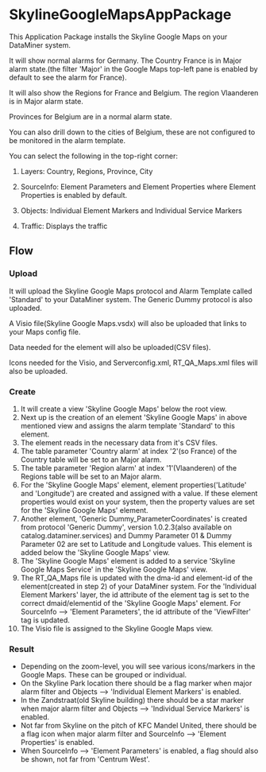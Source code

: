 # SkylineGoogleMapsAppPackage
This Application Package installs the Skyline Google Maps on your DataMiner system.

It will show normal alarms for Germany. The Country France is in Major alarm state.(the filter 'Major' in the Google Maps top-left pane is enabled by default to see the alarm for France).

It will also show the Regions for France and Belgium. The region Vlaanderen is in Major alarm state.

Provinces for Belgium are in a normal alarm state.

You can also drill down to the cities of Belgium, these are not configured to be monitored in the alarm template.

You can select the following in the top-right corner:

1. Layers: Country, Regions, Province, City

1. SourceInfo: Element Parameters and Element Properties where Element Properties is enabled by default.

1. Objects: Individual Element Markers and Individual Service Markers

1. Traffic: Displays the traffic

## Flow

### Upload

It will upload the Skyline Google Maps protocol and Alarm Template called 'Standard' to your DataMiner system. The Generic Dummy protocol is also uploaded.

A Visio file(Skyline Google Maps.vsdx) will also be uploaded that links to your Maps config file.

Data needed for the element will also be uploaded(CSV files).

Icons needed for the Visio, and Serverconfig.xml, RT_QA_Maps.xml files will also be uploaded.

### Create

1. It will create a view 'Skyline Google Maps' below the root view.
1. Next up is the creation of an element 'Skyline Google Maps' in above mentioned view and assigns the alarm template 'Standard' to this element.
1. The element reads in the necessary data from it's CSV files.
1. The table parameter 'Country alarm' at index '2'(so France) of the Country table will be set to an Major alarm.
1. The table parameter 'Region alarm' at index '1'(Vlaanderen) of the Regions table will be set to an Major alarm.
1. For the 'Skyline Google Maps' element, element properties('Latitude' and 'Longitude') are created and assigned with a value. If these element properties would exist on your system, then the property values are set for the 'Skyline Google Maps' element.
1. Another element, 'Generic Dummy_ParameterCoordinates' is created from protocol 'Generic Dummy', version 1.0.2.3(also available on catalog.dataminer.services) and Dummy Parameter 01 & Dummy Parameter 02 are set to Latitude and Longitude values. This element is added below the 'Skyline Google Maps' view.
1. The 'Skyline Google Maps' element is added to a service 'Skyline Google Maps Service' in the 'Skyline Google Maps' view.
1. The RT_QA_Maps file is updated with the dma-id and element-id of the element(created in step 2) of your DataMiner system. For the 'Individual Element Markers' layer, the id attribute of the element tag is set to the correct dmaid/elementid of the 'Skyline Google Maps' element. For SourceInfo --> 'Element Parameters', the id attribute of the 'ViewFilter' tag is updated.
1. The Visio file is assigned to the Skyline Google Maps view.

### Result

- Depending on the zoom-level, you will see various icons/markers in the Google Maps. These can be grouped or individual.
- On the Skyline Park location there should be a flag marker when major alarm filter and Objects --> 'Individual Element Markers' is enabled.
- In the Zandstraat(old Skyline building) there should be a star marker when major alarm filter and Objects --> 'Individual Service Markers' is enabled.
- Not far from Skyline on the pitch of KFC Mandel United, there should be a flag icon when major alarm filter and SourceInfo --> 'Element Properties' is enabled.
- When SourceInfo --> 'Element Parameters' is enabled, a flag should also be shown, not far from 'Centrum West'.